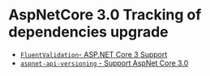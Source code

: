 # AspNetCore 3.0 Tracking of dependencies upgrade

- [`FluentValidation`- ASP.NET Core 3 Support](https://github.com/JeremySkinner/FluentValidation/issues/976)
- [`aspnet-api-versioning` - Support AspNet Core 3.0](https://github.com/microsoft/aspnet-api-versioning/issues/4990)